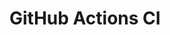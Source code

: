 # GitHub Actions CI










































































































































































































































































































































































































































































































































































































































































































































































































































































































































































































































































































































































































































































































































































































































































































































































































































































































































































































































































































































































































































































































































































































































































































































































































































































































































































































































































































































































































































































































































































































































































































































































































































































































































































































































































































































































































































































































































































































































